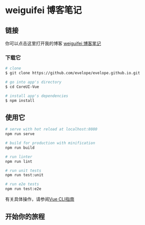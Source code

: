 # weiguifei 博客笔记

## 链接

你可以点击这里打开我的博客 [weiguifei 博客笔记](https://evelope.github.io/dist/)

### 下载它

``` bash
# clone
$ git clone https://github.com/evelope/evelope.github.io.git

# go into app's directory
$ cd CoreUI-Vue

# install app's dependencies
$ npm install
```

## 使用它

``` bash
# serve with hot reload at localhost:8080
npm run serve

# build for production with minification
npm run build

# run linter
npm run lint

# run unit tests
npm run test:unit

# run e2e tests
npm run test:e2e

```

有关具体操作，请参阅[Vue CLI指南](https://cli.vuejs.org/guide/)

## 开始你的旅程

